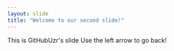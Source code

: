 ```yaml
---
layout: slide
title: "Welcome to our second slide!"
---
```

This is GitHubUzr's slide
Use the left arrow to go back!